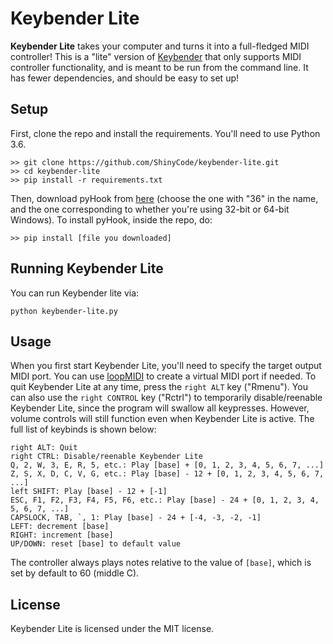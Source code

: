 # Keybender Lite
**Keybender Lite** takes your computer and turns it into a full-fledged MIDI controller! This is a "lite" version of [Keybender](https://github.com/ShinyCode/keybender) that only supports MIDI controller functionality, and is meant to be run from the command line. It has fewer dependencies, and should be easy to set up!

## Setup
First, clone the repo and install the requirements. You'll need to use Python 3.6.
```
>> git clone https://github.com/ShinyCode/keybender-lite.git
>> cd keybender-lite
>> pip install -r requirements.txt
```
Then, download pyHook from [here](https://www.lfd.uci.edu/~gohlke/pythonlibs/#pyhook) (choose the one with "36" in the name, and the one corresponding to whether you're using 32-bit or 64-bit Windows). To install pyHook, inside the repo, do:
```
>> pip install [file you downloaded]
```

## Running Keybender Lite
You can run Keybender lite via:
```
python keybender-lite.py
```

## Usage
When you first start Keybender Lite, you'll need to specify the target output MIDI port. You can use [loopMIDI](https://www.tobias-erichsen.de/software/loopmidi.html) to create a virtual MIDI port if needed. To quit Keybender Lite at any time, press the `right ALT` key ("Rmenu"). You can also use the `right CONTROL` key ("Rctrl") to temporarily disable/reenable Keybender Lite, since the program will swallow all keypresses. However, volume controls will still function even when Keybender Lite is active. The full list of keybinds is shown below:
```
right ALT: Quit
right CTRL: Disable/reenable Keybender Lite
Q, 2, W, 3, E, R, 5, etc.: Play [base] + [0, 1, 2, 3, 4, 5, 6, 7, ...]
Z, S, X, D, C, V, G, etc.: Play [base] - 12 + [0, 1, 2, 3, 4, 5, 6, 7, ...]
left SHIFT: Play [base] - 12 + [-1]
ESC, F1, F2, F3, F4, F5, F6, etc.: Play [base] - 24 + [0, 1, 2, 3, 4, 5, 6, 7, ...]
CAPSLOCK, TAB, `, 1: Play [base] - 24 + [-4, -3, -2, -1]
LEFT: decrement [base]
RIGHT: increment [base]
UP/DOWN: reset [base] to default value
```
The controller always plays notes relative to the value of `[base]`, which is set by default to 60 (middle C).

## License
Keybender Lite is licensed under the MIT license.
